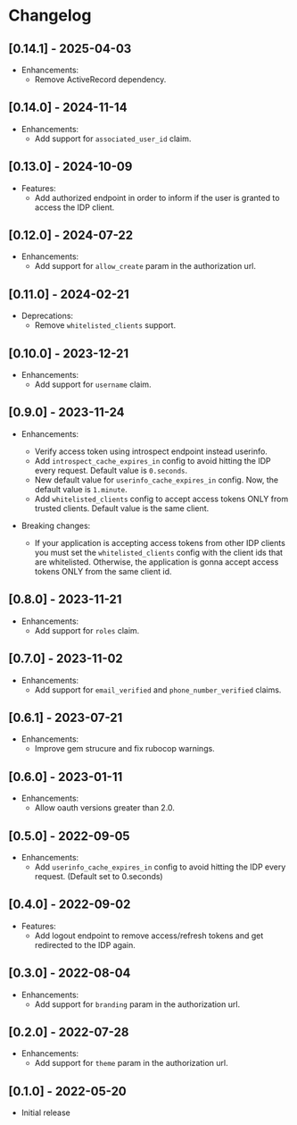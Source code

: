 # Changelog

## [0.14.1] - 2025-04-03

- Enhancements:
  - Remove ActiveRecord dependency.

## [0.14.0] - 2024-11-14

- Enhancements:
  - Add support for `associated_user_id` claim.

## [0.13.0] - 2024-10-09

- Features:
  - Add authorized endpoint in order to inform if the user is granted to
    access the IDP client.

## [0.12.0] - 2024-07-22

- Enhancements:
  - Add support for `allow_create` param in the authorization url.

## [0.11.0] - 2024-02-21

- Deprecations:
  - Remove `whitelisted_clients` support.

## [0.10.0] - 2023-12-21

- Enhancements:
  - Add support for `username` claim.

## [0.9.0] - 2023-11-24

- Enhancements:
  - Verify access token using introspect endpoint instead userinfo.
  - Add `introspect_cache_expires_in` config to avoid hitting the IDP
    every request. Default value is `0.seconds`.
  - New default value for `userinfo_cache_expires_in` config. Now,
    the default value is `1.minute`.
  - Add `whitelisted_clients` config to accept access tokens ONLY
    from trusted clients. Default value is the same client.

- Breaking changes:
  - If your application is accepting access tokens from other IDP
    clients you must set the `whitelisted_clients` config with
    the client ids that are whitelisted. Otherwise, the application
    is gonna accept access tokens ONLY from the same client id.

## [0.8.0] - 2023-11-21

- Enhancements:
  - Add support for `roles` claim.

## [0.7.0] - 2023-11-02

- Enhancements:
  - Add support for `email_verified` and `phone_number_verified` claims.

## [0.6.1] - 2023-07-21

- Enhancements:
  - Improve gem strucure and fix rubocop warnings.

## [0.6.0] - 2023-01-11

- Enhancements:
  - Allow oauth versions greater than 2.0.

## [0.5.0] - 2022-09-05

- Enhancements:
  - Add `userinfo_cache_expires_in` config to avoid hitting the IDP
    every request. (Default set to 0.seconds)

## [0.4.0] - 2022-09-02

- Features:
  - Add logout endpoint to remove access/refresh tokens and get redirected
    to the IDP again.

## [0.3.0] - 2022-08-04

- Enhancements:
  - Add support for `branding` param in the authorization url.

## [0.2.0] - 2022-07-28

- Enhancements:
  - Add support for `theme` param in the authorization url.

## [0.1.0] - 2022-05-20

- Initial release
